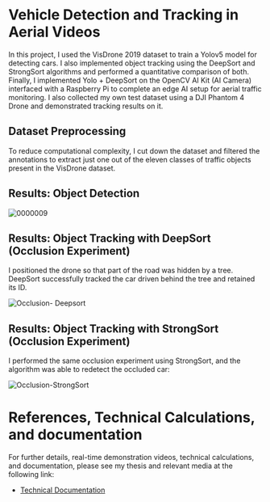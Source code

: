 # Vehicle Detection and Tracking in Aerial Videos

In this project, I used the VisDrone 2019 dataset to train a Yolov5 model for detecting cars. I also implemented object tracking using the DeepSort and StrongSort algorithms and performed a quantitative comparison of both. Finally, I implemented Yolo + DeepSort on the OpenCV AI Kit (AI Camera) interfaced with a Raspberry Pi to complete an edge AI setup for aerial traffic monitoring. I also collected my own test dataset using a DJI Phantom 4 Drone and demonstrated tracking results on it.

## Dataset Preprocessing

To reduce computational complexity, I cut down the dataset and filtered the annotations to extract just one out of the eleven classes of traffic objects present in the VisDrone dataset. 

## Results: Object Detection

![0000009](https://github.com/bad-engineer/vehicle-detection-and-tracking/assets/74527254/cb7c393b-419d-4771-ac68-1005310400e7)

## Results: Object Tracking with DeepSort (Occlusion Experiment)

I positioned the drone so that part of the road was hidden by a tree. DeepSort successfully tracked the car driven behind the tree and retained its ID.

![Occlusion- Deepsort](https://github.com/bad-engineer/vehicle-detection-and-tracking/assets/74527254/c36a716c-0d9c-4ccd-8705-a2318f8a3223)

## Results: Object Tracking with StrongSort (Occlusion Experiment)

I performed the same occlusion experiment using StrongSort, and the algorithm was able to redetect the occluded car:

![Occlusion-StrongSort](https://github.com/bad-engineer/vehicle-detection-and-tracking/assets/74527254/62e3e352-7e00-457b-b727-23e3e5af3290)

# References, Technical Calculations, and documentation 

For further details, real-time demonstration videos, technical calculations, and documentation, please see my thesis and relevant media at the following link:

- [Technical Documentation](https://drive.google.com/drive/folders/1E2AyGFjocogkloZulAZr_mlnPOpUrCxh?usp=sharing)
  




